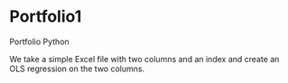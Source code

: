 # Portfolio1
Portfolio Python

We take a simple Excel file with two columns and an index and create an OLS regression on the two columns. 
